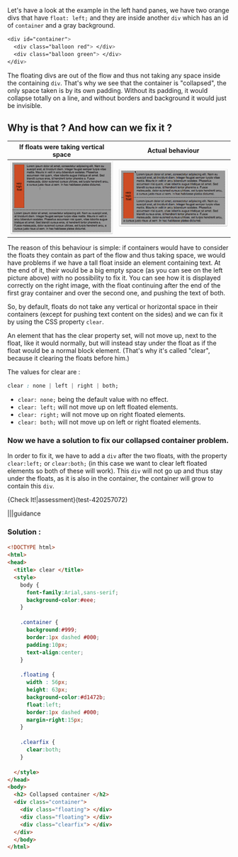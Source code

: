 Let's have a look at the example in the left hand panes, we have two orange divs that have `float: left;` and they are inside another `div` which has an id of `container` and a gray background.

```css
<div id="container">
  <div class="balloon red"> </div>
  <div class="balloon green"> </div>    
</div>
```

The floating divs are out of the flow and thus not taking any space inside the containing `div`. That's why we see that the container is "collapsed", the only space taken is by its own padding. Without its padding, it would collapse totally on a line, and without borders and background it would just be invisible.

## Why is that ? And how can we fix it ?

| If floats were taking vertical space | Actual behaviour |
| :--: | :--: |
| ![](.guides/img/without-clear.png) | ![](.guides/img/actual-clear.png) |

The reason of this behaviour is simple: if containers would have to consider the floats they contain as part of the flow and thus taking space, we would have problems if we have a tall float inside an element containing text. At the end of it, their would be a big empty space (as you can see on the left picture above) with no possibility to fix it. You can see how it is displayed correctly on the right image, with the float continuing after the end of the first gray container and over the second one, and pushing the text of both.

So, by default, floats do not take any vertical or horizontal space in their containers (except for pushing text content on the sides) and we can fix it by using the CSS property `clear`.

An element that has the clear property set, will not move up, next to the float, like it would normally, but will instead stay under the float as if the float would be a normal block element. (That's why it's called "clear", because it clearing the floats before him.)

The values for clear are :

```css
clear : none | left | right | both;
```

 - `clear: none;` being the default value with no effect.
 - `clear: left;` will not move up on left floated elements.
 - `clear: right;` will not move up on right floated elements.
 - `clear: both;` will not move up on left or right floated elements.
 
 ### Now we have a solution to fix our collapsed container problem.
 
 In order to fix it, we have to add a `div` after the two floats, with the property `clear:left;` or `clear:both;` (in this case we want to clear left floated elements so both of these will work). This `div` will not go up and thus stay under the floats, as it is also in the container, the container will grow to contain this `div`.
 
 {Check It!|assessment}(test-420257072)
 
|||guidance
### Solution :

```html
<!DOCTYPE html>
<html>
<head>
  <title> clear </title>
  <style>
    body {
      font-family:Arial,sans-serif;
      background-color:#eee;
    }
    
    .container {
      background:#999;
      border:1px dashed #000;
      padding:10px;
      text-align:center;
    }
    
    .floating {
      width : 56px;
      height: 63px;
      background-color:#d1472b;
      float:left;
      border:1px dashed #000;
      margin-right:15px;
    }
    
    .clearfix {
      clear:both;
    }
    
  </style>
</head>
<body>
  <h2> Collapsed container </h2>
  <div class="container">
    <div class="floating"> </div>
    <div class="floating"> </div> 
    <div class="clearfix"> </div>
  </div>
  </body>
</html>
```


 
